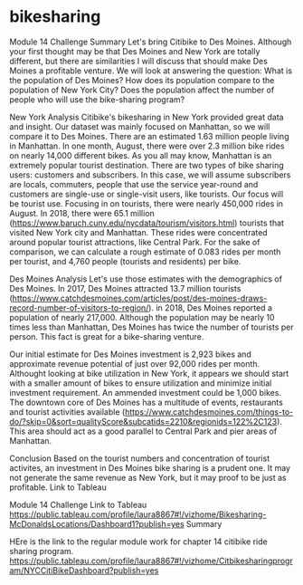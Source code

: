 # bikesharing

Module 14 Challenge
Summary
Let's bring Citibike to Des Moines. Although your first thought may be that Des Moines and New York are totally different, but there are similarities I will discuss that should make Des Moines a profitable venture. We will look at answering the question:
What is the population of Des Moines? How does its population compare to the population of New York City? Does the population affect the number of people who will use the bike-sharing program?

New York Analysis
Citibike's bikesharing in New York provided great data and insight. Our dataset was mainly focused on Manhattan, so we will compare it to Des Moines.
There are an estimated 1.63 million people living in Manhattan. In one month, August, there were over 2.3 million bike rides on nearly 14,000 different bikes. As you all may know, Manhattan is an extremely popular tourist destination. There are two types of bike sharing users: customers and subscribers. In this case, we will assume subscribers are locals, commuters, people that use the service year-round and customers are single-use or single-visit users, like tourists. Our focus will be tourist use.
Focusing in on tourists, there were nearly 450,000 rides in August. In 2018, there were 65.1 million (https://www.baruch.cuny.edu/nycdata/tourism/visitors.html) tourists that visited New York city and Manhattan. These rides were concentrated around popular tourist attractions, like Central Park. For the sake of comparison, we can calculate a rough estimate of 0.083 rides per month per tourist, and 4,760 people (tourists and residents) per bike.

Des Moines Analysis
Let's use those estimates with the demographics of Des Moines. In 2017, Des Moines attracted 13.7 million tourists (https://www.catchdesmoines.com/articles/post/des-moines-draws-record-number-of-visitors-to-region/). in 2018, Des Moines reported a population of nearly 217,000. Although the population may be nearly 10 times less than Manhattan, Des Moines has twice the number of tourists per person. This fact is great for a bike-sharing venture.

Our initial estimate for Des Moines investment is 2,923 bikes and approximate revenue potential of just over 92,000 rides per month. Althought looking at bike utilization in New York, it appears we should start with a smaller amount of bikes to ensure utilization and minimize initial investment requirement. An ammended investment could be 1,000 bikes.
The downtown core of Des Moines has a multitude of events, restaurants and tourist activities available (https://www.catchdesmoines.com/things-to-do/?skip=0&sort=qualityScore&subcatids=2210&regionids=122%2C123). This area should act as a good parallel to Central Park and pier areas of Manhattan.

Conclusion
Based on the tourist numbers and concentration of tourist activites, an investment in Des Moines bike sharing is a prudent one. It may not generate the same revenue as New York, but it may proof to be just as profitable.
Link to Tableau

Module 14 Challenge
Link to Tableau
https://public.tableau.com/profile/laura8867#!/vizhome/Bikesharing-McDonaldsLocations/Dashboard1?publish=yes
Summary

HEre is the link to the regular module work for chapter 14 citibike ride sharing program.
https://public.tableau.com/profile/laura8867#!/vizhome/Citbikesharingprogram/NYCCitiBikeDashboard?publish=yes


